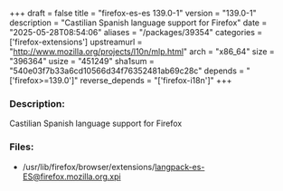 +++
draft = false
title = "firefox-es-es 139.0-1"
version = "139.0-1"
description = "Castilian Spanish language support for Firefox"
date = "2025-05-28T08:54:06"
aliases = "/packages/39354"
categories = ['firefox-extensions']
upstreamurl = "http://www.mozilla.org/projects/l10n/mlp.html"
arch = "x86_64"
size = "396364"
usize = "451249"
sha1sum = "540e03f7b33a6cd10566d34f76352481ab69c28c"
depends = "['firefox>=139.0']"
reverse_depends = "['firefox-i18n']"
+++
### Description: 
Castilian Spanish language support for Firefox

### Files: 
* /usr/lib/firefox/browser/extensions/langpack-es-ES@firefox.mozilla.org.xpi
